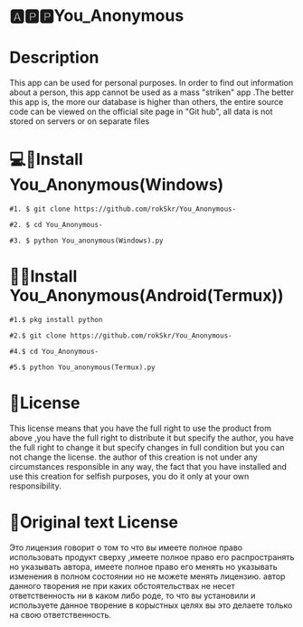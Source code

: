 # 🅰🅿🅿You_Anonymous
# Description
This app can be used for personal purposes. In order to find out information about a person, this app cannot be used as a mass "striken" app .The better this app is, the more our database is higher than others, the entire source code can be viewed on the official site page in "Git hub", all data is not stored on servers or on separate files


# 💻💾Install You_Anonymous(Windows)

    #1. $ git clone https://github.com/rokSkr/You_Anonymous-

    #2. $ cd You_Anonymous-

    #3. $ python You_anonymous(Windows).py

# 💾📱Install You_Anonymous(Android(Termux))
    #1.$ pkg install python
 
    #2.$ git clone https://github.com/rokSkr/You_Anonymous-
    
    #4.$ cd You_Anonymous-
    
    #5.$ python You_anonymous(Termux).py

# 📃License
This license means that you have the full right to use the product from above ,you have the full right to distribute it but specify the author, you have the full right to change it but specify changes in full condition but you can not change the license. the author of this creation is not under any circumstances responsible in any way, the fact that you have installed and use this creation for selfish purposes, you do it only at your own responsibility.
# 📜Original text License
Это лицензия говорит о том то что вы имеете полное право использовать продукт сверху ,имеете полное право его распространять но указывать автора, имеете полное право его менять но указывать изменения в полном состоянии но не можете менять лицензию. автор данного творения не при каких обстоятельствах не несет ответственность ни в каком либо роде, то что вы установили и используете данное творение в корыстных целях вы это делаете только на свою ответственность.  
 
